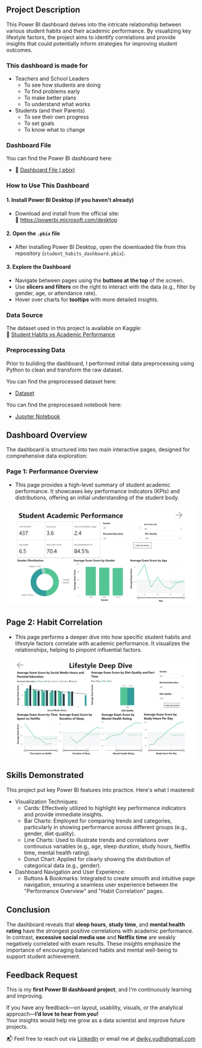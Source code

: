 ## Project Description
This Power BI dashboard delves into the intricate relationship between various student habits and their academic performance. By visualizing key lifestyle factors, the project aims to identify correlations and provide insights that could potentially inform strategies for improving student outcomes.

### This dashboard is made for
- Teachers and School Leaders
  - To see how students are doing
  - To find problems early
  - To make better plans
  - To understand what works
- Students (and their Parents)
  - To see their own progress
  - To set goals
  - To know what to change

### Dashboard File
You can find the Power BI dashboard here:
- 🔗 [Dashboard File (.pbix)](https://github.com/username/data-science-portfolio/blob/main/power-bi/student-habits-academic-performance/powerbi-student-performance-dashboard.pbix)

### How to Use This Dashboard  

#### 1. Install Power BI Desktop (if you haven't already)  
- Download and install from the official site:  
  🔗 https://powerbi.microsoft.com/desktop

#### 2. Open the `.pbix` file  
- After installing Power BI Desktop, open the downloaded file from this repository (`student_habits_dashboard.pbix`).

#### 3. Explore the Dashboard  
- Navigate between pages using the **buttons at the top** of the screen.
- Use **slicers and filters** on the right to interact with the data (e.g., filter by gender, age, or attendance rate).
- Hover over charts for **tooltips** with more detailed insights.

### Data Source  
The dataset used in this project is available on Kaggle:  
🔗 [Student Habits vs Academic Performance](https://www.kaggle.com/datasets/jayaantanaath/student-habits-vs-academic-performance)

### Preprocessing Data

Prior to building the dashboard, I performed initial data preprocessing using Python to clean and transform the raw dataset. 

You can find the preprocessed dataset here:
- [Dataset](https://github.com/DwikyXYudha/data-science-portfolio/blob/main/power-bi/student-habits-academic-performance/data/student_habits_performance_preprocess_v1.csv)

  
You can find the preprocessed notebook here:
- [Jupyter Notebook](https://github.com/username/data-science-portfolio/blob/main/power-bi/student-habits-academic-performance/notebook/student-habits-academic-performance.ipynb)


## Dashboard Overview
The dashboard is structured into two main interactive pages, designed for comprehensive data exploration:

### Page 1: Performance Overview
- This page provides a high-level summary of student academic performance. It showcases key performance indicators (KPIs) and distributions, offering an initial understanding of the student body.

![Page 1: Performance Overview](./assets/student-performance-dashboard-page-1.png)


## Page 2: Habit Correlation
- This page performs a deeper dive into how specific student habits and lifestyle factors correlate with academic performance. It visualizes the relationships, helping to pinpoint influential factors.

![Page 1: Performance Overview](./assets/student-performance-dashboard-page-2.png)



## Skills Demonstrated  

This project put key Power BI features into practice. Here's what I mastered:
- Visualization Techniques:
  - Cards: Effectively utilized to highlight key performance indicators and provide immediate insights.
  - Bar Charts: Employed for comparing trends and categories, particularly in showing performance across different groups (e.g., gender, diet quality).
  - Line Charts: Used to illustrate trends and correlations over continuous variables (e.g., age, sleep duration, study hours, Netflix time, mental health rating).
  - Donut Chart: Applied for clearly showing the distribution of categorical data (e.g., gender).
- Dashboard Navigation and User Experience:
    - Buttons & Bookmarks: Integrated to create smooth and intuitive page navigation, ensuring a seamless user experience between the "Performance Overview" and "Habit Correlation" pages.

## Conclusion

The dashboard reveals that **sleep hours**, **study time**, and **mental health rating** have the strongest positive correlations with academic performance. In contrast, **excessive social media use** and **Netflix time** are weakly negatively correlated with exam results. These insights emphasize the importance of encouraging balanced habits and mental well-being to support student achievement. 


## Feedback Request  
This is my **first Power BI dashboard project**, and I'm continuously learning and improving.

If you have any feedback—on layout, usability, visuals, or the analytical approach—**I’d love to hear from you!**  
Your insights would help me grow as a data scientist and improve future projects.

📬 Feel free to reach out via [LinkedIn](https://www.linkedin.com/in/dwikyyudhaprasetya/) or email me at [dwiky.yudh@gmail.com](mailto:dwiky.yudh@gmail.com)
